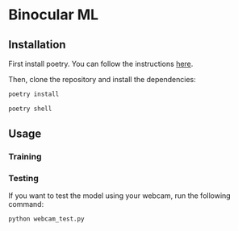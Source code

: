 # Binocular ML

## Installation

First install poetry. You can follow the instructions [here](https://python-poetry.org/docs/).

Then, clone the repository and install the dependencies:

```bash
poetry install
```

```bash
poetry shell
```

## Usage

### Training

### Testing

If you want to test the model using your webcam, run the following command:

```bash
python webcam_test.py
```
